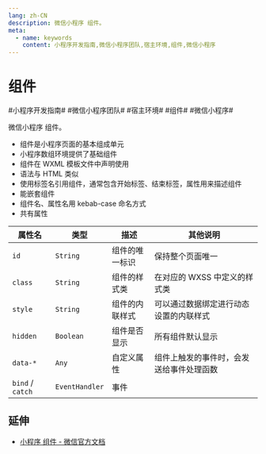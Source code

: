 ```yaml
---
lang: zh-CN
description: 微信小程序 组件。
meta:
  - name: keywords
    content: 小程序开发指南,微信小程序团队,宿主环境,组件,微信小程序
---
```


# 组件

\#小程序开发指南#
\#微信小程序团队#
\#宿主环境#
\#组件#
\#微信小程序#

微信小程序 组件。

* 组件是小程序页面的基本组成单元
* 小程序数组环境提供了基础组件
* 组件在 WXML 模板文件中声明使用  
* 语法与 HTML 类似
* 使用标签名引用组件，通常包含开始标签、结束标签，属性用来描述组件
* 能嵌套组件
* 组件名、属性名用 kebab-case 命名方式
* 共有属性

| 属性名            | 类型            | 描述         | 其他说明                            |
| ---------------- | -------------- | ------------ | --------------------------------- |
| `id`             | `String`       | 组件的唯一标识 | 保持整个页面唯一                     |
| `class`          | `String`       | 组件的样式类   | 在对应的 WXSS 中定义的样式类          |
| `style`          | `String`       | 组件的内联样式 | 可以通过数据绑定进行动态设置的内联样式   |
| `hidden`         | `Boolean`      | 组件是否显示   | 所有组件默认显示                     |
| `data-*`         | `Any`          | 自定义属性     | 组件上触发的事件时，会发送给事件处理函数 |
| `bind` / `catch` | `EventHandler` | 事件          |                                   |

## 延伸

* [小程序 组件 - 微信官方文档](https://developers.weixin.qq.com/miniprogram/dev/component/)